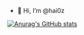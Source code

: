 - 👋 Hi, I’m @hai0z

[![Anurag's GitHub stats](https://github-readme-stats.vercel.app/api?username=hai0z)](https://github.com/anuraghazra/github-readme-stats)
